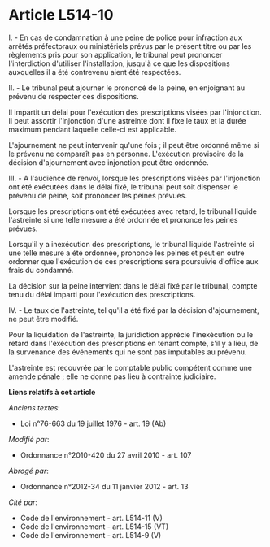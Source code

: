 # Article L514-10

I. - En cas de condamnation à une peine de police pour infraction aux arrêtés préfectoraux ou ministériels prévus par le
présent titre ou par les règlements pris pour son application, le tribunal peut prononcer l'interdiction d'utiliser
l'installation, jusqu'à ce que les dispositions auxquelles il a été contrevenu aient été respectées.

II. - Le tribunal peut ajourner le prononcé de la peine, en enjoignant au prévenu de respecter ces dispositions.

Il impartit un délai pour l'exécution des prescriptions visées par l'injonction. Il peut assortir l'injonction d'une
astreinte dont il fixe le taux et la durée maximum pendant laquelle celle-ci est applicable.

L'ajournement ne peut intervenir qu'une fois ; il peut être ordonné même si le prévenu ne comparaît pas en personne.
L'exécution provisoire de la décision d'ajournement avec injonction peut être ordonnée.

III. - A l'audience de renvoi, lorsque les prescriptions visées par l'injonction ont été exécutées dans le délai fixé, le
tribunal peut soit dispenser le prévenu de peine, soit prononcer les peines prévues.

Lorsque les prescriptions ont été exécutées avec retard, le tribunal liquide l'astreinte si une telle mesure a été ordonnée
et prononce les peines prévues.

Lorsqu'il y a inexécution des prescriptions, le tribunal liquide l'astreinte si une telle mesure a été ordonnée, prononce les
peines et peut en outre ordonner que l'exécution de ces prescriptions sera poursuivie d'office aux frais du condamné.

La décision sur la peine intervient dans le délai fixé par le tribunal, compte tenu du délai imparti pour l'exécution des
prescriptions.

IV. - Le taux de l'astreinte, tel qu'il a été fixé par la décision d'ajournement, ne peut être modifié.

Pour la liquidation de l'astreinte, la juridiction apprécie l'inexécution ou le retard dans l'exécution des prescriptions en
tenant compte, s'il y a lieu, de la survenance des événements qui ne sont pas imputables au prévenu.

L'astreinte est recouvrée par le comptable public compétent comme une amende pénale ; elle ne donne pas lieu à contrainte
judiciaire.

**Liens relatifs à cet article**

_Anciens textes_:

  - Loi n°76-663 du 19 juillet 1976 - art. 19 (Ab)

_Modifié par_:

  - Ordonnance n°2010-420  du 27 avril 2010 - art. 107

_Abrogé par_:

  - Ordonnance n°2012-34 du 11 janvier 2012 - art. 13

_Cité par_:

  - Code de l'environnement - art. L514-11 (V)
  - Code de l'environnement - art. L514-15 (VT)
  - Code de l'environnement - art. L514-9 (V)
